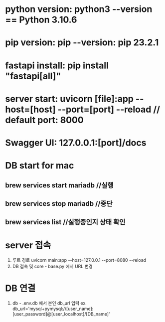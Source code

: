# python version: python3 --version == Python 3.10.6

# pip version: pip --version: pip 23.2.1

# fastapi install: pip install "fastapi[all]"

# server start: uvicorn [file]:app --host=[host] --port=[port] --reload // default port: 8000

# Swagger UI: 127.0.0.1:[port]/docs

# DB start for mac

## brew services start mariadb //실행

## brew services stop mariadb //중단

## brew services list //실행중인지 상태 확인

# server 접속
1. 루트 경로  uvicorn main:app --host=127.0.0.1 --port=8080 --reload 
2. DB 접속 및 core - base.py 에서 URL 변경 

# DB 연결 
1. db - .env.db 에서 본인 db_url 입력 
ex. db_url='mysql+pymysql://[user_name]:[user_password]@[user_localhost]/[DB_name]'
